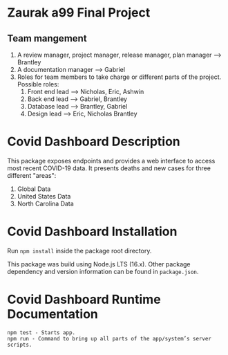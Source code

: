 # Zaurak a99 Final Project

## Team mangement 

1. A review manager, project manager, release manager, plan manager --> Brantley
2. A documentation manager --> Gabriel
5. Roles for team members to take charge or different parts of the project. Possible roles:
    1. Front end lead --> Nicholas, Eric, Ashwin
    2. Back end lead --> Gabriel, Brantley
    3. Database lead --> Brantley, Gabriel
    4. Design lead --> Eric, Nicholas Brantley

# Covid Dashboard Description

This package exposes endpoints and provides a web interface to access most recent COVID-19 data. It presents deaths and new cases for three different "areas":

1. Global Data
2. United States Data
3. North Carolina Data

# Covid Dashboard Installation

Run `npm install` inside the package root directory.

This package was build using Node.js LTS (16.x).
Other package dependency and version information can be found in `package.json`.

# Covid Dashboard Runtime Documentation
```
npm test - Starts app.
npm run - Command to bring up all parts of the app/system’s server scripts.

```


